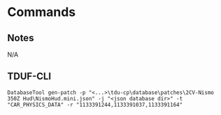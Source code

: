 # Commands

## Notes

N/A

## TDUF-CLI

    DatabaseTool gen-patch -p "<...>\tdu-cp\database\patches\2CV-Nismo 350Z Hud\NismoHud.mini.json" -j "<json database dir>" -t "CAR_PHYSICS_DATA" -r "1133391244,1133391037,1133391164"